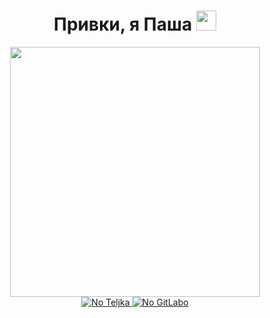 <h1 align="center">Привки, я Паша</a> 
<img src="https://github.com/blackcater/blackcater/raw/main/images/Hi.gif" height="32"/></h1>

<div id="Au" align="center">
<img src="https://github.com/JollyFoxy/JollyFoxy/blob/main/ezgif-3-1d64171235.gif" height="400"/> 
</div>

<div id="Au" align="center">
  <a href ="https://t.me/Jolly_Foxy">
<img src="https://img.shields.io/badge/Telegram-2CA5E0?style=for-the-badge&logo=telegram&logoColor=white" alt = "No Teljka"/> 
    </a>
    <a href ="[https://t.me/Jolly_Foxy](https://gitlab.com/JollyFoxy)">
<img src="https://img.shields.io/badge/gitlab-%23181717.svg?style=for-the-badge&logo=gitlab&logoColor=white" alt = "No GitLabo"/> 
    </a>
</div>
